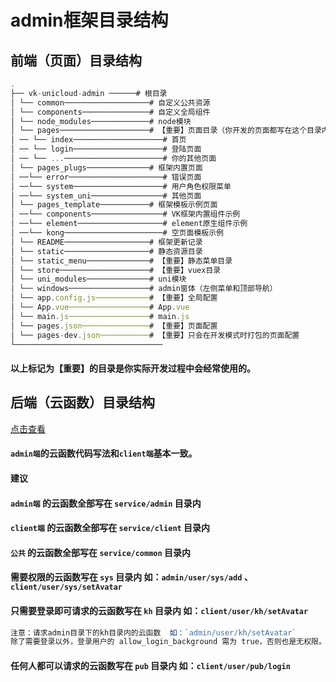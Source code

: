 # admin框架目录结构


## 前端（页面）目录结构

```js
.
├── vk-unicloud-admin ──────# 根目录
│ └── common───────────────────# 自定义公共资源
│ └── components───────────────# 自定义全局组件
│ └── node_modules─────────────# node模块
│ └── pages────────────────────# 【重要】页面目录（你开发的页面都写在这个目录内）
│ ── └── index────────────────────# 首页
│ ── └── login────────────────────# 登陆页面
│ ── └── ...──────────────────────# 你的其他页面
│ └── pages_plugs──────────────# 框架内置页面
│ ──└── error─────────────────────# 错误页面
│ ──└── system────────────────────# 用户角色权限菜单
│ ──└── system_uni────────────────# 其他页面
│ └── pages_template───────────# 框架模板示例页面
│ ──└── components────────────────# VK框架内置组件示例
│ ──└── element───────────────────# element原生组件示例
│ ──└── kong──────────────────────# 空页面模板示例
│ └── README───────────────────# 框架更新记录
│ └── static───────────────────# 静态资源目录
│ └── static_menu──────────────# 【重要】静态菜单目录
│ └── store────────────────────# 【重要】vuex目录
│ └── uni_modules──────────────# uni模块
│ └── windows──────────────────# admin窗体（左侧菜单和顶部导航）
│ └── app.config.js────────────# 【重要】全局配置
│ └── App.vue──────────────────# App.vue
│ └── main.js──────────────────# main.js
│ └── pages.json───────────────# 【重要】页面配置
│ └── pages-dev.json───────────# 【重要】只会在开发模式时打包的页面配置
└─────────────────────────────────
```
#### 以上标记为【重要】的目录是你实际开发过程中会经常使用的。

## 后端（云函数）目录结构

[点击查看](https://vkdoc.fsq.pub/client/uniCloud/cloudfunctions/catalogue.html)

#### `admin端`的云函数代码写法和`client端`基本一致。

#### 建议 

#### `admin端` 的云函数全部写在 `service/admin` 目录内
#### `client端` 的云函数全部写在 `service/client` 目录内
#### `公共` 的云函数全部写在 `service/common` 目录内

#### 需要权限的云函数写在 `sys` 目录内 如：`admin/user/sys/add` 、 `client/user/sys/setAvatar` 
#### 只需要登录即可请求的云函数写在 `kh` 目录内 如：`client/user/kh/setAvatar` 
```js
注意：请求admin目录下的kh目录内的云函数  如：`admin/user/kh/setAvatar` 
除了需要登录以外，登录用户的 allow_login_background 需为 true，否则也是无权限。
```
#### 任何人都可以请求的云函数写在 `pub` 目录内 如：`client/user/pub/login`
